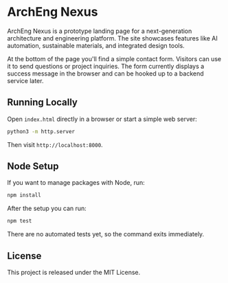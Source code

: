 # ArchEng Nexus

ArchEng Nexus is a prototype landing page for a next-generation architecture and engineering platform. The site showcases features like AI automation, sustainable materials, and integrated design tools.

At the bottom of the page you'll find a simple contact form. Visitors can use it to send questions or project inquiries. The form currently displays a success message in the browser and can be hooked up to a backend service later.

## Running Locally

Open `index.html` directly in a browser or start a simple web server:

```bash
python3 -m http.server
```

Then visit `http://localhost:8000`.

## Node Setup

If you want to manage packages with Node, run:
```bash
npm install
```

After the setup you can run:
```bash
npm test
```
There are no automated tests yet, so the command exits immediately.

## License

This project is released under the MIT License.
